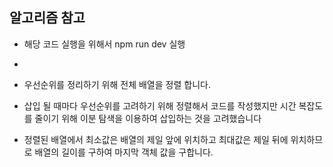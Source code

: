## 알고리즘 참고

-   해당 코드 실행을 위해서 npm run dev 실행
-

-   우선순위를 정리하기 위해 전체 배열을 정렬 합니다.
-   삽입 될 때마다 우선순위를 고려하기 위해 정렬해서 코드를 작성했지만
    시간 복잡도를 줄이기 위해 이분 탐색을 이용하여 삽입하는 것을 고려했습니다
-   정렬된 배열에서 최소값은 배열의 제일 앞에 위치하고 최대값은 제일 뒤에 위치하므로 배열의 길이를 구하여 마지막 객체 값을 구합니다.
